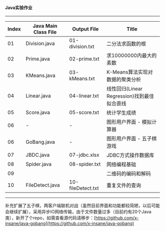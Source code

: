 #### Java实验作业

---------------

Index | Java Main Class File  |   Output File     |    Title
------|-----------------------|-------------------|-------------------------
01	  | Division.java         | 01-division.txt   |  二分法求函数的根
02    | Prime.java            | 02-prime.txt      |  求10000000内最大的素数
03    | KMeans.java           | 03-kMeans.txt     |  K-Means算法实现对数据的聚类分析
04    | Linear.java           | 04-linear.txt     |  线性回归(Linear Regression)找到最佳拟合直线
05    | Score.java            | 05-score.txt      |  统计学生成绩
06    | -                     | -                 |  图形用户界面 - 模拟计算器
06    | GoBang.java           | -                 |  图形用户界面 - 五子棋游戏
07    | JBDC.java             | 07-jdbc.xlsx      |  JDBC方式操作数据库
08    | Spider.java           | 08-spider.txt     |  网络编程基础
09    |                       |                   |  二维码的编码和解码
10    | FileDetect.java       | 10-fileDetect.txt |  重复文件的查询

---------------

补充扩展了五子棋，两客户端联机对战（虽然目前界面和功能都较简陋，以后可能会继续扩展），采用异步IO网络传输，由于文件数量过多（目前约有20个Java类），新开了个repo，如需查看源代码请移步：[https://github.com/x-insane/java-gobang](https://github.com/x-insane/java-gobang)
